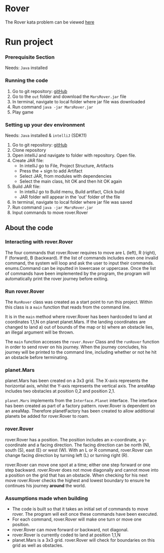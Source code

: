 # Rover
The Rover kata problem can be viewed [here](https://github.com/MYOB-Technology/General_Developer/blob/master/katas/kata-mars-rover/kata-mars-rover.md)

# Run project

### Prerequisite Section
Needs: `Java` installed

### Running the code
1. Go to git repository: [gitHub](https://github.com/fionatolliday/mars-rover)
2. Go to the `out` folder and download the `MarsRover.jar` file
3. In terminal, navigate to local folder where jar file was downloaded
4. Run command `java -jar MarsRover.jar`
5. Play game

### Setting up your dev environment
Needs: `Java` installed & `intelliJ` (SDK11)

1. Go to git repository: [gitHub](https://github.com/fionatolliday/mars-rover)
2. Clone repository
3. Open intelliJ and navigate to folder with repository. Open file.
4. Create JAR file:
    * In intelliJ go to File, Project Structure, Artifacts
    * Press the + sign to add Artifact
    * Select JAR, from modules with dependencies
    * Select the main class, hit OK and then hit OK again
5. Build JAR file:
    * In intelliJ go to Build menu, Build artifact, Click build
    * JAR folder will appear in the 'out' folder of the file
6. In terminal, navigate to local folder where jar file was saved
7. Run command `java -jar MarsRover.jar`
8. Input commands to move rover.Rover


## About the code

### Interacting with rover.Rover
The four commands that rover.Rover requires to move are L (left), R (right), F (forward), B (backward).
If the list of commands includes even one invalid command, the system will loop and ask the user to
input their commands.
enums.Command can be inputted in lowercase or uppercase.
Once the list of commands have been implemented by the program, the program will automatically print
the rover journey before exiting.

### Run rover.Rover
The `RunRover` class was created as a start point to run this project.
Within this class is a `main` function that reads from the command line.

It is in the `main` method where rover.Rover has been hardcoded to land at coordinates 1,1,N on planet planet.Mars.
If the landing coordinates are changed to land a) out of bounds of the map or b) where an obstacle
lies, an illegal argument will be thrown.


The `main` function accesses the `rover.Rover` Class and the `runRover` function in order to send rover on his
journey.  When the journey concludes, his journey will be printed to the
command line, including whether or not he hit an obstacle before terminating.

### planet.Mars
planet.Mars has been created on a 3x3 grid.
The X-axis represents the horizontal axis, whilst the Y-axis represents the vertical axis.
The areaMap includes two obstacles at position 0,2 and position 2,1.

`planet.Mars` implements from the `Interface.Planet` interface.  The interface has been created as part of a factory
pattern.  rover.Rover is dependent on an areaMap.  Therefore planetFactory has been created to allow
additional planets be added for rover.Rover to roam.

### rover.Rover
rover.Rover has a position.  The position includes an x-coordinate, a y-coordinate and a facing direction.
The facing direction can be north (N), south (S), east (E) or west (W).
With an L or R command, rover.Rover can change facing direction by turning left (L) or turning right (R).

rover.Rover can move one spot at a time; either one step forward or one step backward.
rover.Rover does not move diagonally and cannot move into a position on the grid that has an obstacle.
When checking for his next move rover.Rover checks the highest and lowest boundary to ensure he continues
his journey **around** the world.


### Assumptions made when building
* The code is built so that it takes an initial set of commands to move rover.  The program will
exit once these commands have been executed.
* For each command, rover.Rover will make one turn or move one position.
* rover.Rover can move forward or backward, not diagonal.
* rover.Rover is currently coded to land at position 1,1,N
* planet.Mars is a 3x3 grid. rover.Rover will check for boundaries on this grid as well as obstacles.



